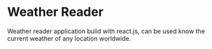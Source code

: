 # Weather Reader

Weather reader application bulid with react.js, can be used know the current weather of any location worldwide. 


